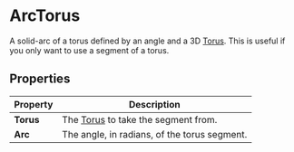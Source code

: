 # ArcTorus

A solid-arc of a torus defined by an angle and a 3D [Torus](Type-Torus.md). This is useful if you only want to use a segment of a torus.

## Properties

| **Property** | **Description**                                       |
| ------------ | ----------------------------------------------------- |
| **Torus**    | The  [Torus](Type-Torus.md) to take the segment from. |
| **Arc**      | The angle, in radians, of the torus segment.          |
